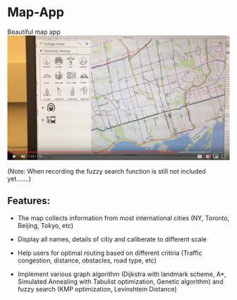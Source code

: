 # Map-App
Beautiful map app
[![Watch the video](libstreetmap/screen_shot.png)](https://drive.google.com/open?id=0B83yQR18uWgQWWJoRHR6NzNnMkk)
  
(Note: When recording the fuzzy search function is still not included yet.......)


Features:
-----
* The map collects information from most international cities (NY, Toronto, Beijing, Tokyo, etc)

* Display all names, details of citiy and caliberate to different scale

* Help users for optimal routing based on different critiria (Traffic congestion, distance, obstacles, road type, etc)

* Implement various graph algorithm (Dijkstra with landmark scheme, A*, Simulated Annealing with Tabulist optimization, Genetic algorithm) and fuzzy search (KMP optimization, Levinshtein Distance)

